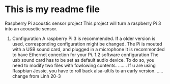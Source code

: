 # This is my readme file
Raspberry Pi acoustic sensor project
This project will turn a raspberry Pi 3 into an acousetic sensor.
1. Configuration
A raspberry Pi 3 is recommended. If a older version is used, corresponding configuration might be changed.
The Pi is mouted with a USB sound card, and plugged in a microphone
It is recommonded to have Ethernet conection for your Pi.
1.2 software configuration
The usb sound card has to be set as default audio device. To do so, you need to modify two files with fowlowing contents.
.......
If u are using Raspbian Jessie, you have to roll back alsa-ultils to an early version.
.....
change from Linh 
20-3

